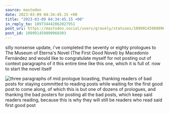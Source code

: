 ```yaml
---
source: mastodon
date: 2023-03-09 04:34:45.15 +00
title: "2023-03-09 04:34:45.15 +00"
in_reply_to: 109734442062027951
post_uri: https://mastodon.social/users/gravely/statuses/109991459890960303
post_id: 109991459890960303
---
```

silly nonsense update, i've completed the seventy or eighty prologues to The Museum of Eterna's Novel (The First Good Novel) by Macedonio Fernández and would like to congratulate myself for not posting out of context paragraphs of it this entire time like this one, which it is full of. now to start the novel itself


![three paragraphs of mid prologue boasting, thanking readers of bad posts for staying committed to reading posts while waiting for the first good post to come along, of which this is but one of dozens of prologues, and thanking the bad posters for posting all the bad posts, which keep said readers reading, because this is why they will still be readers who read said first good post](/images/109991459602996248.jpeg)

